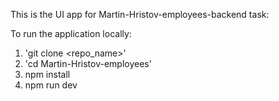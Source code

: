 This is the UI app for Martin-Hristov-employees-backend task:

To run the application locally:
1. 'git clone <repo_name>'
2. 'cd Martin-Hristov-employees'
3. npm install
4. npm run dev
